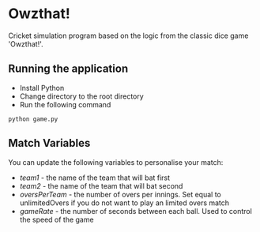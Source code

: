 # Owzthat!

Cricket simulation program based on the logic from the classic dice game 'Owzthat!'.

## Running the application

* Install Python
* Change directory to the root directory
* Run the following command
```
python game.py
```

## Match Variables

You can update the following variables to personalise your match:

* _team1_ - the name of the team that will bat first
* _team2_ - the name of the team that will bat second
* _oversPerTeam_ - the number of overs per innings. Set equal to unlimitedOvers if you do not want to play an limited overs match
* _gameRate_ - the number of seconds between each ball. Used to control the speed of the game